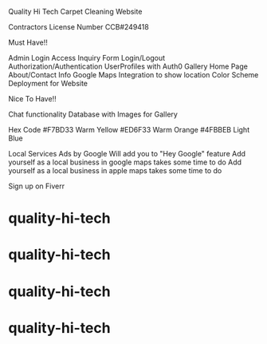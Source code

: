 Quality Hi Tech Carpet Cleaning Website

Contractors License Number
CCB#249418

Must Have!!

Admin Login Access
Inquiry Form
Login/Logout
Authorization/Authentication
UserProfiles with Auth0
Gallery
Home Page
About/Contact Info
Google Maps Integration to show location
Color Scheme
Deployment for Website



Nice To Have!!

Chat functionality
Database with Images for Gallery


Hex Code
#F7BD33 Warm Yellow
#ED6F33 Warm Orange
#4FBBEB Light Blue



Local Services Ads by Google
Will add you to "Hey Google" feature
Add yourself as a local business in google maps takes some time to do
Add yourself as a local business in apple maps takes some time to do

Sign up on Fiverr


# quality-hi-tech
# quality-hi-tech
# quality-hi-tech
# quality-hi-tech
